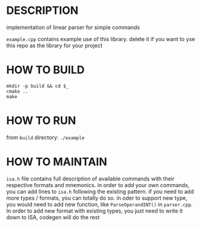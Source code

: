 # DESCRIPTION

implementation of linear parser for simple commands

`example.cpp` contains example use of this library. delete it if you want to yse this repo as the library for your project

# HOW TO BUILD

```
mkdir -p build && cd $_
cmake ..
make
```

# HOW TO RUN

from `build` directory: `./example`

# HOW TO MAINTAIN

`isa.h` file contains full description of available commands with their respective formats and mnemonics. in order to add your own commands, you can add lines to `isa.h` following the existing pattern. if you need to add more types / formats, you can totally do so. in oder to support new type, you would need to add new function, like `ParseOperandINT()` in `parser.cpp`. In order to add new format with existing types, you just need to write it down to ISA, codegen will do the rest
